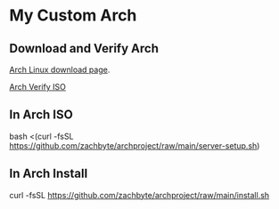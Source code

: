 # My Custom Arch

## Download and Verify Arch

[Arch Linux download page](https://archlinux.org/download/).

[Arch Verify ISO](https://youtu.be/aqQd8ygDuqo)

## In Arch ISO

bash <(curl -fsSL https://github.com/zachbyte/archproject/raw/main/server-setup.sh)

## In Arch Install

curl -fsSL https://github.com/zachbyte/archproject/raw/main/install.sh
